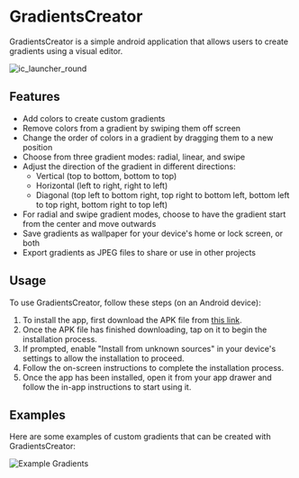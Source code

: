 # GradientsCreator

GradientsCreator is a simple android application that allows users to create gradients using a visual editor.

![ic_launcher_round](https://user-images.githubusercontent.com/42316417/224102900-ab7aee91-2d3f-4b0a-a0d7-31ada94b118c.png)

## Features

- Add colors to create custom gradients
- Remove colors from a gradient by swiping them off screen
- Change the order of colors in a gradient by dragging them to a new position
- Choose from three gradient modes: radial, linear, and swipe
- Adjust the direction of the gradient in different directions: 
    - Vertical (top to bottom, bottom to top)
    - Horizontal (left to right, right to left)
    - Diagonal (top left to bottom right, top right to bottom left, bottom left to top right, bottom right to top left)
- For radial and swipe gradient modes, choose to have the gradient start from the center and move outwards
- Save gradients as wallpaper for your device's home or lock screen, or both
- Export gradients as JPEG files to share or use in other projects

## Usage

To use GradientsCreator, follow these steps (on an Android device):

1. To install the app, first download the APK file from [this link](https://drive.google.com/file/d/1e1210O5RyoXNLxjwcfhAYZvgKb3rBbmx/view?usp=sharing).
2. Once the APK file has finished downloading, tap on it to begin the installation process. 
3. If prompted, enable "Install from unknown sources" in your device's settings to allow the installation to proceed.
4. Follow the on-screen instructions to complete the installation process.
5. Once the app has been installed, open it from your app drawer and follow the in-app instructions to start using it.

## Examples

Here are some examples of custom gradients that can be created with GradientsCreator:

![Example Gradients](https://user-images.githubusercontent.com/12345678/123456789-example-gradients.png)
